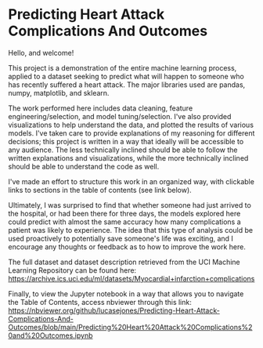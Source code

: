 # Predicting Heart Attack Complications And Outcomes

Hello, and welcome! 

This project is a demonstration of the entire machine learning process, applied to a dataset seeking to predict what will happen to someone who has recently suffered a heart attack. The major libraries used are pandas, numpy, matplotlib, and sklearn. 

The work performed here includes data cleaning, feature engineering/selection, and model tuning/selection. I've also provided visualizations to help understand the data, and plotted the results of various models. I've taken care to provide explanations of my reasoning for different decisions; this project is written in a way that ideally will be accessible to any audience. The less technically inclined should be able to follow the written explanations and visualizations, while the more technically inclined should be able to understand the code as well. 

I've made an effort to structure this work in an organized way, with clickable links to sections in the table of contents (see link below). 

Ultimately, I was surprised to find that whether someone had just arrived to the hospital, or had been there for three days, the models explored here could predict with almost the same accuracy how many complications a patient was likely to experience. The idea that this type of analysis could be used proactively to potentially save someone's life was exciting, and I encourage any thoughts or feedback as to how to improve the work here.


The full dataset and dataset description retrieved from the UCI Machine Learning Repository can be found here:
https://archive.ics.uci.edu/ml/datasets/Myocardial+infarction+complications

Finally, to view the Jupyter notebook in a way that allows you to navigate the Table of Contents, access nbviewer through this link:
https://nbviewer.org/github/lucasejones/Predicting-Heart-Attack-Complications-And-Outcomes/blob/main/Predicting%20Heart%20Attack%20Complications%20and%20Outcomes.ipynb

